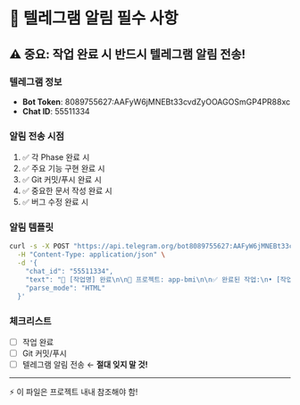 # 📱 텔레그램 알림 필수 사항

## ⚠️ 중요: 작업 완료 시 반드시 텔레그램 알림 전송!

### 텔레그램 정보
- **Bot Token**: 8089755627:AAFyW6jMNEBt33cvdZyOOAGOSmGP4PR88xc
- **Chat ID**: 55511334

### 알림 전송 시점
1. ✅ 각 Phase 완료 시
2. ✅ 주요 기능 구현 완료 시
3. ✅ Git 커밋/푸시 완료 시
4. ✅ 중요한 문서 작성 완료 시
5. ✅ 버그 수정 완료 시

### 알림 템플릿
```bash
curl -s -X POST "https://api.telegram.org/bot8089755627:AAFyW6jMNEBt33cvdZyOOAGOSmGP4PR88xc/sendMessage" \
  -H "Content-Type: application/json" \
  -d '{
    "chat_id": "55511334",
    "text": "🎉 [작업명] 완료\n\n📱 프로젝트: app-bmi\n\n✅ 완료된 작업:\n• [작업 내용]\n\n⏱ 작업 시간: [시간]\n\n🔗 GitHub: https://github.com/jung-wan-kim/app-bmi\n\n#BMITracker #[태그]",
    "parse_mode": "HTML"
  }'
```

### 체크리스트
- [ ] 작업 완료
- [ ] Git 커밋/푸시
- [ ] 텔레그램 알림 전송 ← **절대 잊지 말 것!**

---
⚡ 이 파일은 프로젝트 내내 참조해야 함!